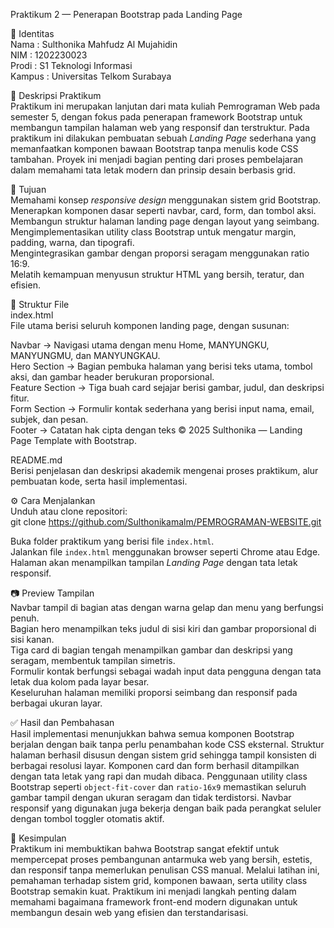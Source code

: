 Praktikum 2 — Penerapan Bootstrap pada Landing Page  

📌 Identitas  
Nama : Sulthonika Mahfudz Al Mujahidin  
NIM : 1202230023  
Prodi : S1 Teknologi Informasi  
Kampus : Universitas Telkom Surabaya  

📖 Deskripsi Praktikum  
Praktikum ini merupakan lanjutan dari mata kuliah Pemrograman Web pada semester 5, dengan fokus pada penerapan framework Bootstrap untuk membangun tampilan halaman web yang responsif dan terstruktur. Pada praktikum ini dilakukan pembuatan sebuah *Landing Page* sederhana yang memanfaatkan komponen bawaan Bootstrap tanpa menulis kode CSS tambahan. Proyek ini menjadi bagian penting dari proses pembelajaran dalam memahami tata letak modern dan prinsip desain berbasis grid.  

🎯 Tujuan  
Memahami konsep *responsive design* menggunakan sistem grid Bootstrap.  
Menerapkan komponen dasar seperti navbar, card, form, dan tombol aksi.  
Membangun struktur halaman landing page dengan layout yang seimbang.  
Mengimplementasikan utility class Bootstrap untuk mengatur margin, padding, warna, dan tipografi.  
Mengintegrasikan gambar dengan proporsi seragam menggunakan ratio 16:9.  
Melatih kemampuan menyusun struktur HTML yang bersih, teratur, dan efisien.  

📂 Struktur File  
index.html  
File utama berisi seluruh komponen landing page, dengan susunan:  

Navbar → Navigasi utama dengan menu Home, MANYUNGKU, MANYUNGMU, dan MANYUNGKAU.  
Hero Section → Bagian pembuka halaman yang berisi teks utama, tombol aksi, dan gambar header berukuran proporsional.  
Feature Section → Tiga buah card sejajar berisi gambar, judul, dan deskripsi fitur.  
Form Section → Formulir kontak sederhana yang berisi input nama, email, subjek, dan pesan.  
Footer → Catatan hak cipta dengan teks © 2025 Sulthonika — Landing Page Template with Bootstrap.  

README.md  
Berisi penjelasan dan deskripsi akademik mengenai proses praktikum, alur pembuatan kode, serta hasil implementasi.  

⚙️ Cara Menjalankan  
Unduh atau clone repositori:  
git clone https://github.com/Sulthonikamalm/PEMROGRAMAN-WEBSITE.git

Buka folder praktikum yang berisi file `index.html`.  
Jalankan file `index.html` menggunakan browser seperti Chrome atau Edge.  
Halaman akan menampilkan tampilan *Landing Page* dengan tata letak responsif.  

📷 Preview Tampilan  
Navbar tampil di bagian atas dengan warna gelap dan menu yang berfungsi penuh.  
Bagian hero menampilkan teks judul di sisi kiri dan gambar proporsional di sisi kanan.  
Tiga card di bagian tengah menampilkan gambar dan deskripsi yang seragam, membentuk tampilan simetris.  
Formulir kontak berfungsi sebagai wadah input data pengguna dengan tata letak dua kolom pada layar besar.  
Keseluruhan halaman memiliki proporsi seimbang dan responsif pada berbagai ukuran layar.  

✅ Hasil dan Pembahasan  
Hasil implementasi menunjukkan bahwa semua komponen Bootstrap berjalan dengan baik tanpa perlu penambahan kode CSS eksternal. Struktur halaman berhasil disusun dengan sistem grid sehingga tampil konsisten di berbagai resolusi layar. Komponen card dan form berhasil ditampilkan dengan tata letak yang rapi dan mudah dibaca. Penggunaan utility class Bootstrap seperti `object-fit-cover` dan `ratio-16x9` memastikan seluruh gambar tampil dengan ukuran seragam dan tidak terdistorsi. Navbar responsif yang digunakan juga bekerja dengan baik pada perangkat seluler dengan tombol toggler otomatis aktif.  

📝 Kesimpulan  
Praktikum ini membuktikan bahwa Bootstrap sangat efektif untuk mempercepat proses pembangunan antarmuka web yang bersih, estetis, dan responsif tanpa memerlukan penulisan CSS manual. Melalui latihan ini, pemahaman terhadap sistem grid, komponen bawaan, serta utility class Bootstrap semakin kuat. Praktikum ini menjadi langkah penting dalam memahami bagaimana framework front-end modern digunakan untuk membangun desain web yang efisien dan terstandarisasi.  


